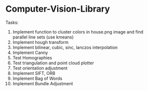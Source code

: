 # Computer-Vision-Library

Tasks:
1. Implement function to cluster colors in house.png image and find parallel line sets (use kmeans)
2. Implement hough transform
3. Implement bilinear, cubic, sinc, lanczos interpolation
4. Implement Canny
3. Test Homographies
6. Test triangulation and point cloud plotter
7. Test orientation adjustment
8. Implement SIFT, ORB
9. Implement Bag of Words
10. Implement Bundle Adjustment
